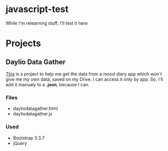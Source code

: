 # javascript-test
While I'm relearning stuff, I'll test it here

# Projects
## Daylio Data Gather
[This] is a project to help me get the data from a mood diary app which won't give me my own data, saved on my Drive. I can access it only by app. So, I'll add it manualy to a **.json**, because I can.
### Files
 - dayliodatagather.html
 - dayliodatagather.js
### Used
 - Bootstrap 3.3.7
 - jQuery



[This]: https://vanntile.github.io/javascript-test/dayliodatagather.html